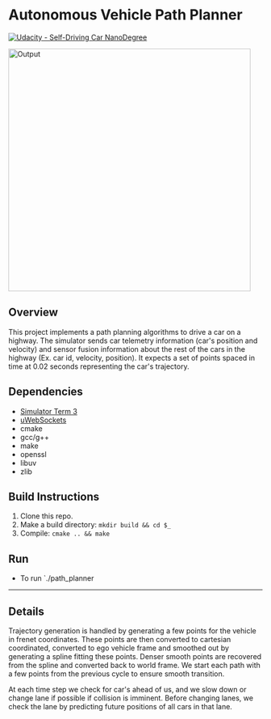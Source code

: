 # Autonomous Vehicle Path Planner

[![Udacity - Self-Driving Car NanoDegree](https://s3.amazonaws.com/udacity-sdc/github/shield-carnd.svg)](http://www.udacity.com/drive)

<img src="imgs/output.gif" width="480" alt="Output" />

## Overview
This project implements a path planning algorithms to drive a car on a highway. 
The simulator sends car telemetry information (car's position and velocity) and sensor fusion 
information about the rest of the cars in the highway (Ex. car id, velocity, position). 
It expects a set of points spaced in time at 0.02 seconds representing the car's trajectory. 

## Dependencies
* [Simulator Term 3](https://github.com/udacity/self-driving-car-sim/releases)
* [uWebSockets](https://github.com/uWebSockets/uWebSockets)
* cmake
* gcc/g++
* make
* openssl
* libuv
* zlib

## Build Instructions
1. Clone this repo.
2. Make a build directory: `mkdir build && cd $_`
3. Compile: `cmake .. && make`

## Run
* To run `./path_planner

---

## Details
Trajectory generation is handled by generating a few points for the vehicle in frenet coordinates. 
These points are then converted to cartesian coordinated, converted to ego vehicle frame 
and smoothed out by generating a spline fitting these points. Denser smooth points are recovered 
from the spline and converted back to world frame. We start each path with a few points from the 
previous cycle to ensure smooth transition. 

At each time step we check for car's ahead of us, and we slow down or change lane if possible if collision 
is imminent. Before changing lanes, we check the lane by predicting future positions of all cars in that lane.